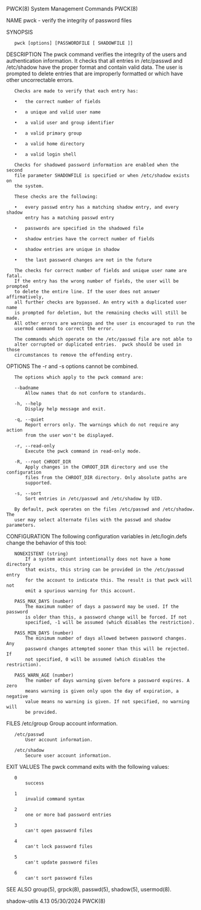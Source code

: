 PWCK(8)                   System Management Commands                   PWCK(8)

NAME
       pwck - verify the integrity of password files

SYNOPSIS

       pwck [options] [PASSWORDFILE [ SHADOWFILE ]]

DESCRIPTION
       The pwck command verifies the integrity of the users and authentication
       information. It checks that all entries in /etc/passwd and /etc/shadow
       have the proper format and contain valid data. The user is prompted to
       delete entries that are improperly formatted or which have other
       uncorrectable errors.

       Checks are made to verify that each entry has:

       •   the correct number of fields

       •   a unique and valid user name

       •   a valid user and group identifier

       •   a valid primary group

       •   a valid home directory

       •   a valid login shell

       Checks for shadowed password information are enabled when the second
       file parameter SHADOWFILE is specified or when /etc/shadow exists on
       the system.

       These checks are the following:

       •   every passwd entry has a matching shadow entry, and every shadow
           entry has a matching passwd entry

       •   passwords are specified in the shadowed file

       •   shadow entries have the correct number of fields

       •   shadow entries are unique in shadow

       •   the last password changes are not in the future

       The checks for correct number of fields and unique user name are fatal.
       If the entry has the wrong number of fields, the user will be prompted
       to delete the entire line. If the user does not answer affirmatively,
       all further checks are bypassed. An entry with a duplicated user name
       is prompted for deletion, but the remaining checks will still be made.
       All other errors are warnings and the user is encouraged to run the
       usermod command to correct the error.

       The commands which operate on the /etc/passwd file are not able to
       alter corrupted or duplicated entries.  pwck should be used in those
       circumstances to remove the offending entry.

OPTIONS
       The -r and -s options cannot be combined.

       The options which apply to the pwck command are:

       --badname
           Allow names that do not conform to standards.

       -h, --help
           Display help message and exit.

       -q, --quiet
           Report errors only. The warnings which do not require any action
           from the user won't be displayed.

       -r, --read-only
           Execute the pwck command in read-only mode.

       -R, --root CHROOT_DIR
           Apply changes in the CHROOT_DIR directory and use the configuration
           files from the CHROOT_DIR directory. Only absolute paths are
           supported.

       -s, --sort
           Sort entries in /etc/passwd and /etc/shadow by UID.

       By default, pwck operates on the files /etc/passwd and /etc/shadow. The
       user may select alternate files with the passwd and shadow parameters.

CONFIGURATION
       The following configuration variables in /etc/login.defs change the
       behavior of this tool:

       NONEXISTENT (string)
           If a system account intentionally does not have a home directory
           that exists, this string can be provided in the /etc/passwd entry
           for the account to indicate this. The result is that pwck will not
           emit a spurious warning for this account.

       PASS_MAX_DAYS (number)
           The maximum number of days a password may be used. If the password
           is older than this, a password change will be forced. If not
           specified, -1 will be assumed (which disables the restriction).

       PASS_MIN_DAYS (number)
           The minimum number of days allowed between password changes. Any
           password changes attempted sooner than this will be rejected. If
           not specified, 0 will be assumed (which disables the restriction).

       PASS_WARN_AGE (number)
           The number of days warning given before a password expires. A zero
           means warning is given only upon the day of expiration, a negative
           value means no warning is given. If not specified, no warning will
           be provided.

FILES
       /etc/group
           Group account information.

       /etc/passwd
           User account information.

       /etc/shadow
           Secure user account information.

EXIT VALUES
       The pwck command exits with the following values:

       0
           success

       1
           invalid command syntax

       2
           one or more bad password entries

       3
           can't open password files

       4
           can't lock password files

       5
           can't update password files

       6
           can't sort password files

SEE ALSO
       group(5), grpck(8), passwd(5), shadow(5), usermod(8).

shadow-utils 4.13                 05/30/2024                           PWCK(8)
